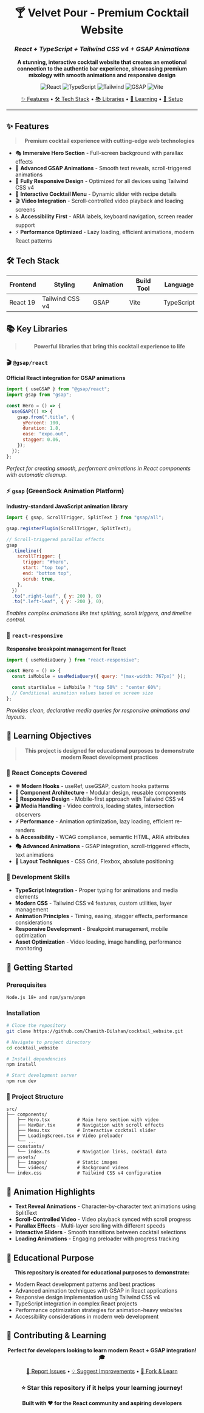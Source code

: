 <div align="center">

# 🍸 Velvet Pour - Premium Cocktail Website

### _React + TypeScript + Tailwind CSS v4 + GSAP Animations_

<p align="center">
  <strong>A stunning, interactive cocktail website that creates an emotional connection to the authentic bar experience, showcasing premium mixology with smooth animations and responsive design</strong>
</p>

<p align="center">
  <img src="https://img.shields.io/badge/React-61DAFB?style=for-the-badge&logo=react&logoColor=black" alt="React" />
  <img src="https://img.shields.io/badge/TypeScript-007ACC?style=for-the-badge&logo=typescript&logoColor=white" alt="TypeScript" />
  <img src="https://img.shields.io/badge/Tailwind_CSS-38B2AC?style=for-the-badge&logo=tailwind-css&logoColor=white" alt="Tailwind" />
  <img src="https://img.shields.io/badge/GSAP-88CE02?style=for-the-badge&logo=greensock&logoColor=white" alt="GSAP" />
  <img src="https://img.shields.io/badge/Vite-646CFF?style=for-the-badge&logo=vite&logoColor=white" alt="Vite" />
</p>

<p align="center">
  <a href="#-features">✨ Features</a> •
  <a href="#-tech-stack">🛠️ Tech Stack</a> •
  <a href="#-key-libraries">📚 Libraries</a> •
  <a href="#-learning-objectives">🎯 Learning</a> •
  <a href="#-getting-started">🚀 Setup</a>
</p>

---

</div>

## ✨ Features

<div align="center">

> **Premium cocktail experience with cutting-edge web technologies**

</div>

- 🎭 **Immersive Hero Section** - Full-screen background with parallax effects
- 🎨 **Advanced GSAP Animations** - Smooth text reveals, scroll-triggered animations
- 📱 **Fully Responsive Design** - Optimized for all devices using Tailwind CSS v4
- 🍹 **Interactive Cocktail Menu** - Dynamic slider with recipe details
- 🎬 **Video Integration** - Scroll-controlled video playback and loading screens
- ♿ **Accessibility First** - ARIA labels, keyboard navigation, screen reader support
- ⚡ **Performance Optimized** - Lazy loading, efficient animations, modern React patterns

## 🛠️ Tech Stack

<div align="center">

| Frontend | Styling         | Animation | Build Tool | Language   |
| -------- | --------------- | --------- | ---------- | ---------- |
| React 19 | Tailwind CSS v4 | GSAP      | Vite       | TypeScript |

</div>

## 📚 Key Libraries

<div align="center">

> **Powerful libraries that bring this cocktail experience to life**

</div>

### 🎬 `@gsap/react`

**Official React integration for GSAP animations**

```jsx
import { useGSAP } from "@gsap/react";
import gsap from "gsap";

const Hero = () => {
  useGSAP(() => {
    gsap.from(".title", {
      yPercent: 100,
      duration: 1.8,
      ease: "expo.out",
      stagger: 0.06,
    });
  });
};
```

_Perfect for creating smooth, performant animations in React components with automatic cleanup._

### ⚡ `gsap` (GreenSock Animation Platform)

**Industry-standard JavaScript animation library**

```jsx
import { gsap, ScrollTrigger, SplitText } from "gsap/all";

gsap.registerPlugin(ScrollTrigger, SplitText);

// Scroll-triggered parallax effects
gsap
  .timeline({
    scrollTrigger: {
      trigger: "#hero",
      start: "top top",
      end: "bottom top",
      scrub: true,
    },
  })
  .to(".right-leaf", { y: 200 }, 0)
  .to(".left-leaf", { y: -200 }, 0);
```

_Enables complex animations like text splitting, scroll triggers, and timeline control._

### 📱 `react-responsive`

**Responsive breakpoint management for React**

```jsx
import { useMediaQuery } from "react-responsive";

const Hero = () => {
  const isMobile = useMediaQuery({ query: "(max-width: 767px)" });

  const startValue = isMobile ? "top 50%" : "center 60%";
  // Conditional animation values based on screen size
};
```

_Provides clean, declarative media queries for responsive animations and layouts._

## 🎯 Learning Objectives

<div align="center">

> **This project is designed for educational purposes to demonstrate modern React development practices**

</div>

### 🧠 React Concepts Covered

- **⚛️ Modern Hooks** - useRef, useGSAP, custom hooks patterns
- **🎨 Component Architecture** - Modular design, reusable components
- **📱 Responsive Design** - Mobile-first approach with Tailwind CSS v4
- **🎬 Media Handling** - Video controls, loading states, intersection observers
- **⚡ Performance** - Animation optimization, lazy loading, efficient re-renders
- **♿ Accessibility** - WCAG compliance, semantic HTML, ARIA attributes
- **🎭 Advanced Animations** - GSAP integration, scroll-triggered effects, text animations
- **📐 Layout Techniques** - CSS Grid, Flexbox, absolute positioning

### 🔧 Development Skills

- **TypeScript Integration** - Proper typing for animations and media elements
- **Modern CSS** - Tailwind CSS v4 features, custom utilities, layer management
- **Animation Principles** - Timing, easing, stagger effects, performance considerations
- **Responsive Development** - Breakpoint management, mobile optimization
- **Asset Optimization** - Video loading, image handling, performance monitoring

## 🚀 Getting Started

### Prerequisites

```bash
Node.js 18+ and npm/yarn/pnpm
```

### Installation

```bash
# Clone the repository
git clone https://github.com/Chamith-Dilshan/cocktail_website.git

# Navigate to project directory
cd cocktail_website

# Install dependencies
npm install

# Start development server
npm run dev
```

### 🎯 Project Structure

```
src/
├── components/
│   ├── Hero.tsx          # Main hero section with video
│   ├── NavBar.tsx        # Navigation with scroll effects
│   ├── Menu.tsx          # Interactive cocktail slider
│   ├── LoadingScreen.tsx # Video preloader
│   └── ...
├── constants/
│   └── index.ts          # Navigation links, cocktail data
├── assets/
│   ├── images/           # Static images
│   └── videos/           # Background videos
└── index.css             # Tailwind CSS v4 configuration
```

## 🎨 Animation Highlights

- **Text Reveal Animations** - Character-by-character text animations using SplitText
- **Scroll-Controlled Video** - Video playback synced with scroll progress
- **Parallax Effects** - Multi-layer scrolling with different speeds
- **Interactive Sliders** - Smooth transitions between cocktail selections
- **Loading Animations** - Engaging preloader with progress tracking

## 🌟 Educational Purpose

<div align="center">

**This repository is created for educational purposes to demonstrate:**

</div>

- Modern React development patterns and best practices
- Advanced animation techniques with GSAP in React applications
- Responsive design implementation using Tailwind CSS v4
- TypeScript integration in complex React projects
- Performance optimization strategies for animation-heavy websites
- Accessibility considerations in modern web development

## 🤝 Contributing & Learning

<div align="center">

**Perfect for developers looking to learn modern React + GSAP integration! 🎓**

<p>
<a href="https://github.com/Chamith-Dilshan/cocktail_website/issues">🐛 Report Issues</a> •
<a href="https://github.com/Chamith-Dilshan/cocktail_website/issues">💡 Suggest Improvements</a> •
<a href="https://github.com/Chamith-Dilshan/cocktail_website/fork">🍴 Fork & Learn</a>
</p>

### ⭐ Star this repository if it helps your learning journey!

**Built with ❤️ for the React community and aspiring developers**

</div>
